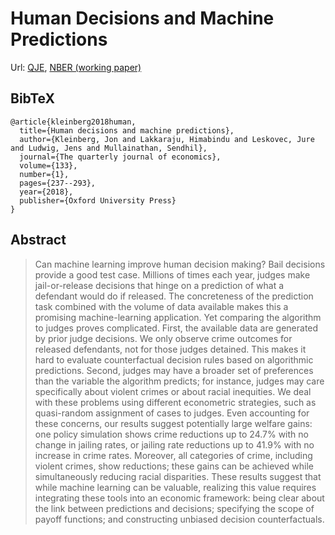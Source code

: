 

# Human Decisions and Machine Predictions

Url: [QJE](https://academic.oup.com/qje/article/133/1/237/4095198),
[NBER (working paper)](https://www.nber.org/papers/w23180)

## BibTeX
```
@article{kleinberg2018human,
  title={Human decisions and machine predictions},
  author={Kleinberg, Jon and Lakkaraju, Himabindu and Leskovec, Jure and Ludwig, Jens and Mullainathan, Sendhil},
  journal={The quarterly journal of economics},
  volume={133},
  number={1},
  pages={237--293},
  year={2018},
  publisher={Oxford University Press}
}
```

## Abstract

> Can machine learning improve human decision making? Bail decisions provide a good test case. Millions of times each year, judges make jail-or-release decisions that hinge on a prediction of what a defendant would do if released. The concreteness of the prediction task combined with the volume of data available makes this a promising machine-learning application. Yet comparing the algorithm to judges proves complicated. First, the available data are generated by prior judge decisions. We only observe crime outcomes for released defendants, not for those judges detained. This makes it hard to evaluate counterfactual decision rules based on algorithmic predictions. Second, judges may have a broader set of preferences than the variable the algorithm predicts; for instance, judges may care specifically about violent crimes or about racial inequities. We deal with these problems using different econometric strategies, such as quasi-random assignment of cases to judges. Even accounting for these concerns, our results suggest potentially large welfare gains: one policy simulation shows crime reductions up to 24.7% with no change in jailing rates, or jailing rate reductions up to 41.9% with no increase in crime rates. Moreover, all categories of crime, including violent crimes, show reductions; these gains can be achieved while simultaneously reducing racial disparities. These results suggest that while machine learning can be valuable, realizing this value requires integrating these tools into an economic framework: being clear about the link between predictions and decisions; specifying the scope of payoff functions; and constructing unbiased decision counterfactuals.
